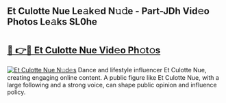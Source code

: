 ## Et Culotte Nue Le𝚊k𝚎d N𝚞𝚍e - Part-JDh Vid𝚎o Photos Le𝚊ks SL0he

# <h2><a href="http://fb0pgk.evod.top/?m=Et+Culotte+Nue">🔗 👉🔴 Et Culotte Nue Vid𝚎o Ph𝚘t𝚘s</a></h2>

[![Et Culotte Nue N𝚞d𝚎s](https://i.imgur.com/8V9OHl7.gif)](http://fb0pgk.evod.top/?m=Et+Culotte+Nue)
Dance and lifestyle influencer Et Culotte Nue, creating engaging online content. A public figure like Et Culotte Nue, with a large following and a strong voice, can shape public opinion and influence policy. 
